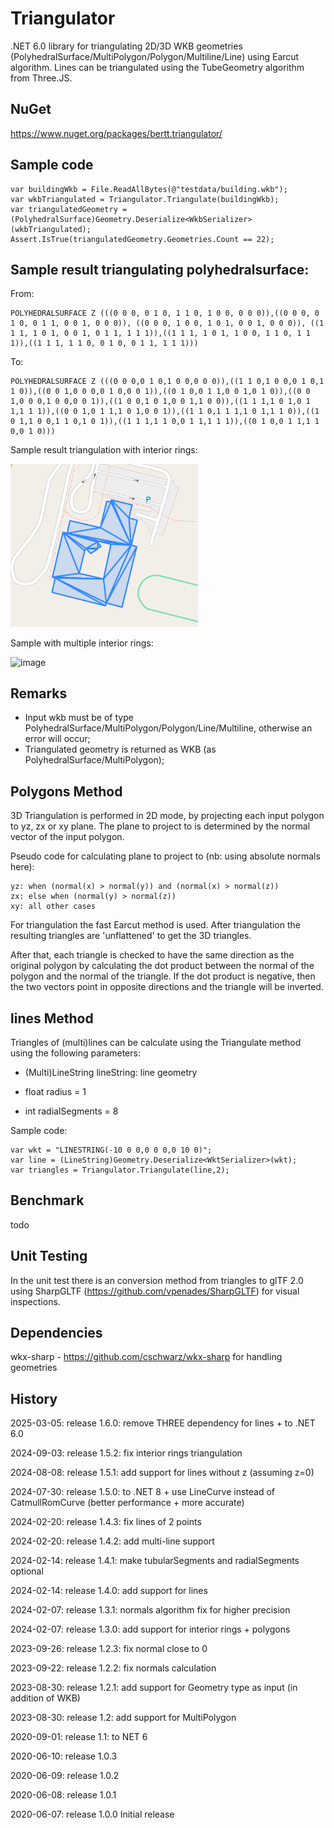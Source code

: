 # Triangulator

.NET 6.0 library for triangulating 2D/3D WKB geometries (PolyhedralSurface/MultiPolygon/Polygon/Multiline/Line) using Earcut algorithm. Lines
can be triangulated using the TubeGeometry algorithm from Three.JS.

## NuGet

https://www.nuget.org/packages/bertt.triangulator/

## Sample code

```
var buildingWkb = File.ReadAllBytes(@"testdata/building.wkb");
var wkbTriangulated = Triangulator.Triangulate(buildingWkb);
var triangulatedGeometry = (PolyhedralSurface)Geometry.Deserialize<WkbSerializer>(wkbTriangulated);
Assert.IsTrue(triangulatedGeometry.Geometries.Count == 22);
```

## Sample result triangulating polyhedralsurface:

From: 

```
POLYHEDRALSURFACE Z (((0 0 0, 0 1 0, 1 1 0, 1 0 0, 0 0 0)),((0 0 0, 0 1 0, 0 1 1, 0 0 1, 0 0 0)), ((0 0 0, 1 0 0, 1 0 1, 0 0 1, 0 0 0)), ((1 1 1, 1 0 1, 0 0 1, 0 1 1, 1 1 1)),((1 1 1, 1 0 1, 1 0 0, 1 1 0, 1 1 1)),((1 1 1, 1 1 0, 0 1 0, 0 1 1, 1 1 1)))
```

To:

```
POLYHEDRALSURFACE Z (((0 0 0,0 1 0,1 0 0,0 0 0)),((1 1 0,1 0 0,0 1 0,1 1 0)),((0 0 1,0 0 0,0 1 0,0 0 1)),((0 1 0,0 1 1,0 0 1,0 1 0)),((0 0 1,0 0 0,1 0 0,0 0 1)),((1 0 0,1 0 1,0 0 1,1 0 0)),((1 1 1,1 0 1,0 1 1,1 1 1)),((0 0 1,0 1 1,1 0 1,0 0 1)),((1 1 0,1 1 1,1 0 1,1 1 0)),((1 0 1,1 0 0,1 1 0,1 0 1)),((1 1 1,1 1 0,0 1 1,1 1 1)),((0 1 0,0 1 1,1 1 0,0 1 0)))
```

Sample result triangulation with interior rings:

<img src="holes.png" width="300" />

Sample with multiple interior rings:

![image](https://github.com/user-attachments/assets/c6b71969-f2bc-4e5c-b4d1-c8abc1a147c5)

## Remarks

- Input wkb must be of type PolyhedralSurface/MultiPolygon/Polygon/Line/Multiline, otherwise an error will occur;
- Triangulated geometry is returned as WKB (as PolyhedralSurface/MultiPolygon);

## Polygons Method 

3D Triangulation is performed in 2D mode, by projecting each input polygon
to yz, zx or xy plane. The plane to project to is determined by the normal vector of the 
input polygon.

Pseudo code for calculating plane to project to (nb: using absolute normals here): 

```
yz: when (normal(x) > normal(y)) and (normal(x) > normal(z))
zx: else when (normal(y) > normal(z))
xy: all other cases
```

For triangulation the fast Earcut method is 
used. After triangulation the resulting triangles are 'unflattened' to get the 
3D triangles. 

After that, each triangle is checked to have the same direction as the original polygon by calculating
the dot product between the normal of the polygon and the normal of the triangle. If the dot 
product is negative, then the two vectors point in opposite directions and the triangle will be 
inverted.

## lines Method 

Triangles of (multi)lines can be calculate using the Triangulate method using the following parameters:

 - (Multi)LineString lineString: line geometry

 - float radius = 1
 
 - int radialSegments = 8

 Sample code:	

 ```
var wkt = "LINESTRING(-10 0 0,0 0 0,0 10 0)";
var line = (LineString)Geometry.Deserialize<WktSerializer>(wkt);
var triangles = Triangulator.Triangulate(line,2);
```

## Benchmark

todo

## Unit Testing

In the unit test there is an conversion method from triangles to glTF 2.0 using SharpGLTF (https://github.com/vpenades/SharpGLTF)
for visual inspections.

## Dependencies

wkx-sharp - https://github.com/cschwarz/wkx-sharp for handling geometries

## History

2025-03-05: release 1.6.0: remove THREE dependency for lines + to .NET 6.0

2024-09-03: release 1.5.2: fix interior rings triangulation

2024-08-08: release 1.5.1: add support for lines without z (assuming z=0)

2024-07-30: release 1.5.0: to .NET 8 + use LineCurve instead of CatmullRomCurve (better performance + more accurate)

2024-02-20: release 1.4.3: fix lines of 2 points

2024-02-20: release 1.4.2: add multi-line support

2024-02-14: release 1.4.1: make tubularSegments and radialSegments optional

2024-02-14: release 1.4.0: add support for lines

2024-02-07: release 1.3.1: normals algorithm fix for higher precision

2024-02-07: release 1.3.0: add support for interior rings + polygons

2023-09-26: release 1.2.3: fix normal close to 0

2023-09-22: release 1.2.2: fix normals calculation

2023-08-30: release 1.2.1: add support for Geometry type as input (in addition of WKB)

2023-08-30: release 1.2: add support for MultiPolygon

2020-09-01: release 1.1: to NET 6

2020-06-10: release 1.0.3

2020-06-09: release 1.0.2

2020-06-08: release 1.0.1

2020-06-07: release 1.0.0 Initial release



